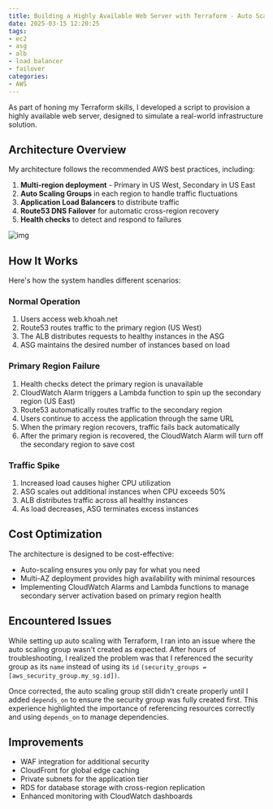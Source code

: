 ```yaml
---
title: Building a Highly Available Web Server with Terraform - Auto Scaling, Load Balancing, and Cross-Region Failover
date: 2025-03-15 12:20:25
tags:
- ec2
- asg
- alb
- load balancer
- failover
categories:
- AWS
---
```


As part of honing my Terraform skills, I developed a script to provision a highly available web server, designed to simulate a real-world infrastructure solution.

## Architecture Overview

My architecture follows the recommended AWS best practices, including:
1. **Multi-region deployment** - Primary in US West, Secondary in US East
2. **Auto Scaling Groups** in each region to handle traffic fluctuations
3. **Application Load Balancers** to distribute traffic
4. **Route53 DNS Failover** for automatic cross-region recovery
5. **Health checks** to detect and respond to failures

![img](https://s3.us-east-1.amazonaws.com/blog.khoah.net/media/load-balancing/diagram-2.png)

## How It Works

Here's how the system handles different scenarios:
### Normal Operation

1. Users access web.khoah.net
2. Route53 routes traffic to the primary region (US West)
3. The ALB distributes requests to healthy instances in the ASG
4. ASG maintains the desired number of instances based on load

### Primary Region Failure

1. Health checks detect the primary region is unavailable
2. CloudWatch Alarm triggers a Lambda function to spin up the secondary region (US East)
3. Route53 automatically routes traffic to the secondary region
4. Users continue to access the application through the same URL
5. When the primary region recovers, traffic fails back automatically
6. After the primary region is recovered, the CloudWatch Alarm will turn off the secondary region to save cost

### Traffic Spike

1. Increased load causes higher CPU utilization
2. ASG scales out additional instances when CPU exceeds 50%
3. ALB distributes traffic across all healthy instances
4. As load decreases, ASG terminates excess instances

## Cost Optimization

The architecture is designed to be cost-effective:
- Auto-scaling ensures you only pay for what you need
- Multi-AZ deployment provides high availability with minimal resources
- Implementing CloudWatch Alarms and Lambda functions to manage secondary server activation based on primary region health

## Encountered Issues

While setting up auto scaling with Terraform, I ran into an issue where the auto scaling group wasn't created as expected. After hours of troubleshooting, I realized the problem was that I referenced the security group as its `name` instead of using its `id` `(security_groups = [aws_security_group.my_sg.id])`. 

Once corrected, the auto scaling group still didn't create properly until I added `depends_on` to ensure the security group was fully created first. This experience highlighted the importance of referencing resources correctly and using `depends_on` to manage dependencies.

## Improvements

- WAF integration for additional security
- CloudFront for global edge caching
- Private subnets for the application tier
- RDS for database storage with cross-region replication
- Enhanced monitoring with CloudWatch dashboards

